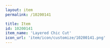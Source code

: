 ```yaml
---
layout: item
permalink: /10200141

title: Item
id: 10200141
item_name: 'Layered Chic Cut'
icon_url: 'item/icon/customize/10200141.png'
---
```

